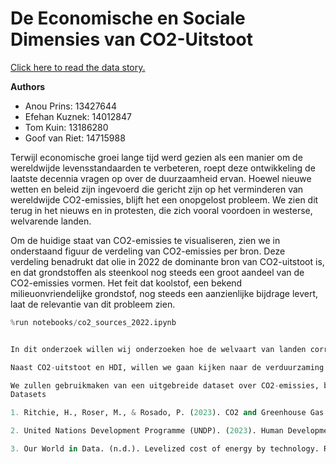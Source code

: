 # De Economische en Sociale Dimensies van CO2-Uitstoot

[Click here to read the data story. ](https://goofvanriet.github.io/infovis/docs/story.html)

**Authors**
- Anou Prins: 13427644
- Efehan Kuznek: 14012847
- Tom Kuin: 13186280
- Goof van Riet: 14715988

Terwijl economische groei lange tijd werd gezien als een manier om de wereldwijde levensstandaarden te verbeteren, roept deze ontwikkeling de laatste decennia vragen op over de duurzaamheid ervan. Hoewel nieuwe wetten en beleid zijn ingevoerd die gericht zijn op het verminderen van wereldwijde CO2-emissies, blijft het een onopgelost probleem. We zien dit terug in het nieuws en in protesten, die zich vooral voordoen in westerse, welvarende landen.

Om de huidige staat van CO2-emissies te visualiseren, zien we in onderstaand figuur de verdeling van CO2-emissies per bron. Deze verdeling benadrukt dat olie in 2022 de dominante bron van CO2-uitstoot is, en dat grondstoffen als steenkool nog steeds een groot aandeel van de CO2-emissies vormen. Het feit dat koolstof, een bekend milieuonvriendelijke grondstof, nog steeds een aanzienlijke bijdrage levert, laat de relevantie van dit probleem zien.

```python
%run notebooks/co2_sources_2022.ipynb


In dit onderzoek willen wij onderzoeken hoe de welvaart van landen correleert met trends in CO2-uitstoot. In het bijzonder zullen we de correlatie tussen jaarlijkse CO2-uitstoot en de Human Development Indicator (HDI) verkennen. HDI is een samengestelde index die de menselijke ontwikkeling meet aan de hand van levensverwachting, onderwijsniveau en inkomen per capita (BBP).

Naast CO2-uitstoot en HDI, willen we gaan kijken naar de verduurzaming van energiebronnen en de relatie daarvan met HDI. We zullen ons focussen op het verband tussen de transitie naar duurzamere energiebronnen en de ontwikkeling van een land volgens de HDI.

We zullen gebruikmaken van een uitgebreide dataset over CO2-emissies, beschikbaar gesteld door Our World In Data (Ritchie et al., 2023), om de emissietrends over de jaren heen te analyseren. Voor de HDI-gegevens gebruiken we een dataset van de Human Development Reports (UNDP, 2023). Ten slotte gebruiken we een dataset over kosten van de Levelized Costs of Energy (LCOE) (Our world in Data, 2024).
Datasets

1. Ritchie, H., Roser, M., & Rosado, P. (2023). CO2 and Greenhouse Gas Emissions Data. Our World in Data. Retrieved from https://github.com/owid/co2-data/blob/master/owid-co2-codebook.csv

2. United Nations Development Programme (UNDP). (2023). Human Development Index (HDI). Human Development Data Center. Retrieved from https://hdr.undp.org/data-center/human-development-index#/indicies/HDI

3. Our World in Data. (n.d.). Levelized cost of energy by technology. Retrieved June 27, 2024, from https://ourworldindata.org/grapher/levelized-cost-of-energy

